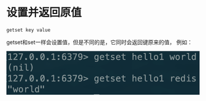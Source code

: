 # 设置并返回原值

```text
getset key value
```

getset和set一样会设置值，但是不同的是，它同时会返回键原来的值， 例如：

![](../../.gitbook/assets/image%20%281%29.png)

